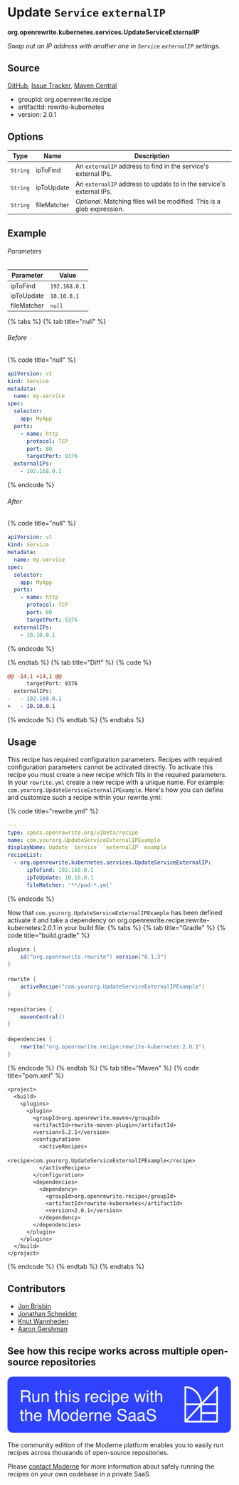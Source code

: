 # Update `Service` `externalIP`

**org.openrewrite.kubernetes.services.UpdateServiceExternalIP**

_Swap out an IP address with another one in `Service` `externalIP` settings._

## Source

[GitHub](https://github.com/openrewrite/rewrite-kubernetes/blob/main/src/main/java/org/openrewrite/kubernetes/services/UpdateServiceExternalIP.java), [Issue Tracker](https://github.com/openrewrite/rewrite-kubernetes/issues), [Maven Central](https://central.sonatype.com/artifact/org.openrewrite.recipe/rewrite-kubernetes/2.0.1/jar)

* groupId: org.openrewrite.recipe
* artifactId: rewrite-kubernetes
* version: 2.0.1

## Options

| Type | Name | Description |
| -- | -- | -- |
| `String` | ipToFind | An `externalIP` address to find in the service's external IPs. |
| `String` | ipToUpdate | An `externalIP` address to update to in the service's external IPs. |
| `String` | fileMatcher | *Optional*. Matching files will be modified. This is a glob expression. |

## Example

###### Parameters
| Parameter | Value |
| -- | -- |
|ipToFind|`192.168.0.1`|
|ipToUpdate|`10.10.0.1`|
|fileMatcher|`null`|


{% tabs %}
{% tab title="null" %}

###### Before
{% code title="null" %}
```yaml
apiVersion: v1
kind: Service
metadata:
  name: my-service
spec:
  selector:
    app: MyApp
  ports:
    - name: http
      protocol: TCP
      port: 80
      targetPort: 9376
  externalIPs:
    - 192.168.0.1
```
{% endcode %}

###### After
{% code title="null" %}
```yaml
apiVersion: v1
kind: Service
metadata:
  name: my-service
spec:
  selector:
    app: MyApp
  ports:
    - name: http
      protocol: TCP
      port: 80
      targetPort: 9376
  externalIPs:
    - 10.10.0.1
```
{% endcode %}

{% endtab %}
{% tab title="Diff" %}
{% code %}
```diff
@@ -14,1 +14,1 @@
      targetPort: 9376
  externalIPs:
-   - 192.168.0.1
+   - 10.10.0.1

```
{% endcode %}
{% endtab %}
{% endtabs %}


## Usage

This recipe has required configuration parameters. Recipes with required configuration parameters cannot be activated directly. To activate this recipe you must create a new recipe which fills in the required parameters. In your `rewrite.yml` create a new recipe with a unique name. For example: `com.yourorg.UpdateServiceExternalIPExample`.
Here's how you can define and customize such a recipe within your rewrite.yml:

{% code title="rewrite.yml" %}
```yaml
---
type: specs.openrewrite.org/v1beta/recipe
name: com.yourorg.UpdateServiceExternalIPExample
displayName: Update `Service` `externalIP` example
recipeList:
  - org.openrewrite.kubernetes.services.UpdateServiceExternalIP:
      ipToFind: 192.168.0.1
      ipToUpdate: 10.10.0.1
      fileMatcher: '**/pod-*.yml'
```
{% endcode %}

Now that `com.yourorg.UpdateServiceExternalIPExample` has been defined activate it and take a dependency on org.openrewrite.recipe:rewrite-kubernetes:2.0.1 in your build file:
{% tabs %}
{% tab title="Gradle" %}
{% code title="build.gradle" %}
```groovy
plugins {
    id("org.openrewrite.rewrite") version("6.1.3")
}

rewrite {
    activeRecipe("com.yourorg.UpdateServiceExternalIPExample")
}

repositories {
    mavenCentral()
}

dependencies {
    rewrite("org.openrewrite.recipe:rewrite-kubernetes:2.0.1")
}
```
{% endcode %}
{% endtab %}
{% tab title="Maven" %}
{% code title="pom.xml" %}
```markup
<project>
  <build>
    <plugins>
      <plugin>
        <groupId>org.openrewrite.maven</groupId>
        <artifactId>rewrite-maven-plugin</artifactId>
        <version>5.2.1</version>
        <configuration>
          <activeRecipes>
            <recipe>com.yourorg.UpdateServiceExternalIPExample</recipe>
          </activeRecipes>
        </configuration>
        <dependencies>
          <dependency>
            <groupId>org.openrewrite.recipe</groupId>
            <artifactId>rewrite-kubernetes</artifactId>
            <version>2.0.1</version>
          </dependency>
        </dependencies>
      </plugin>
    </plugins>
  </build>
</project>
```
{% endcode %}
{% endtab %}
{% endtabs %}

## Contributors
* [Jon Brisbin](jon@jbrisbin.com)
* [Jonathan Schneider](jkschneider@gmail.com)
* [Knut Wannheden](knut.wannheden@gmail.com)
* [Aaron Gershman](aegershman@gmail.com)


## See how this recipe works across multiple open-source repositories

[![Moderne Link Image](/.gitbook/assets/ModerneRecipeButton.png)](https://app.moderne.io/recipes/org.openrewrite.kubernetes.services.UpdateServiceExternalIP)

The community edition of the Moderne platform enables you to easily run recipes across thousands of open-source repositories.

Please [contact Moderne](https://moderne.io/product) for more information about safely running the recipes on your own codebase in a private SaaS.
